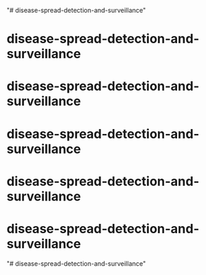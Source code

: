 "# disease-spread-detection-and-surveillance" 
# disease-spread-detection-and-surveillance
# disease-spread-detection-and-surveillance
# disease-spread-detection-and-surveillance
# disease-spread-detection-and-surveillance
# disease-spread-detection-and-surveillance
"# disease-spread-detection-and-surveillance" 
